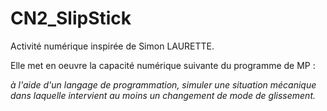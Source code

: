 # CN2_SlipStick
Activité numérique inspirée de Simon LAURETTE.
<p>Elle met en oeuvre la capacité numérique suivante du programme de MP :</p>
<p><i>à l'aide d'un langage de programmation, simuler une situation mécanique dans laquelle intervient au moins un changement de mode de glissement.</i></p>
